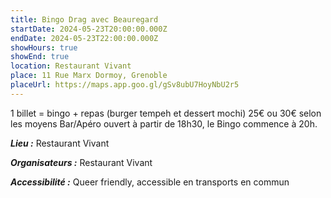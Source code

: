 ```yaml
---
title: Bingo Drag avec Beauregard
startDate: 2024-05-23T20:00:00.000Z
endDate: 2024-05-23T22:00:00.000Z
showHours: true
showEnd: true
location: Restaurant Vivant
place: 11 Rue Marx Dormoy, Grenoble
placeUrl: https://maps.app.goo.gl/gSv8ubU7HoyNbU2r5
---
```


1 billet = bingo + repas (burger tempeh et dessert mochi) 25€ ou 30€ selon les moyens
Bar/Apéro ouvert à partir de 18h30, le Bingo commence à 20h.



***Lieu :*** Restaurant Vivant



***Organisateurs :*** Restaurant Vivant

***Accessibilité :*** Queer friendly, accessible en transports en commun

